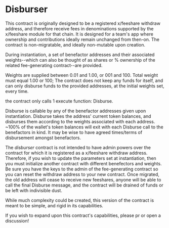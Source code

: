 # Disburser

This contract is originally designed to be a registered x/feeshare withdraw address, and therefore receive fees in denominations supported by the x/feeshare module for that chain. It is designed for a team's app where ownership and contributions ideally remain unchanged from then-on. The contract is non-migratable, and ideally non-mutable upon creation.

During instantiation, a set of benefactor addresses and their associated weights--which can also be thought of as shares or % ownership of the related fee-generating contract--are provided. 

Weights are supplied between 0.01 and 1.00, or 001 and 100. Total weight must equal 1.00 or 100; The contract does not keep any funds for itself, and can only disburse funds to the provided addresses, at the initial weights set, every time.

the contract only calls 1 execute function: Disburse.

Disburse is callable by any of the benefactor addresses given upon instantiation. Disburse takes the address' current token balances, and disburses them according to the weights associated with each address. ~100% of the wallet's token balances will exit with each Disburse call to the benefactors in kind. It may be wise to have agreed times/terms of disbursement amongst benefactors.

The *disburser* contract is not intended to have admin powers over the contract for which it is registered as a x/feeshare withdraw address. Therefore, if you wish to update the parameters set at instantiation, then you must initialize another contract with different benefectors and weights. Be sure you have the keys to the admin of the fee-generating contract so you can reset the withdraw address to your new contract. Once migrated, the old address will cease to receive new feeshares, anyone will be able to call the final Disburse message, and the contract will be drained of funds or be left with indivisible dust.

While much complexity could be created, this version of the contract is meant to be simple, and rigid in its capabilities.

If you wish to expand upon this contract's capabilities, please pr or open a discussion!